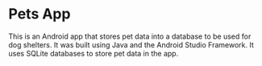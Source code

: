 Pets App
===================================

This is an Android app that stores pet data into a database to be used for dog shelters. It was built using Java and the Android Studio Framework. It uses SQLite databases to store pet data in the app.
